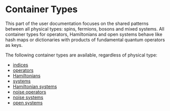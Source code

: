 # Container Types

This part of the user documentation focuses on the shared patterns between all physical types: spins, fermions, bosons and mixed systems.
All container types for operators, Hamiltonians and open systems behave like hash maps or dictionaries with products of fundamental quantum operators as keys.

The following container types are available, regardless of physical type:
- [indices](./indices.md)
- [operators](./operators_hamiltonians_and_systems.md)
- [Hamiltonians](./operators_hamiltonians_and_systems.md)
- [systems](./operators_hamiltonians_and_systems.md)
- [Hamiltonian systems](./operators_hamiltonians_and_systems.md)
- [noise operators](./noise_operators_and_systems.md)
- [noise systems](./noise_operators_and_systems.md)
- [open systems](./open_systems.md)
